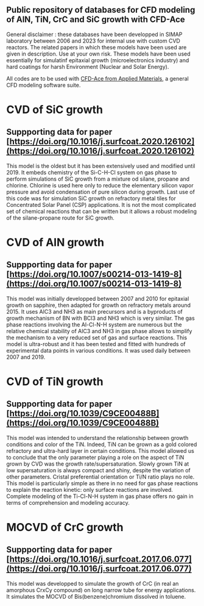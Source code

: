 ## Public repository of databases for CFD modeling of AlN, TiN, CrC and SiC growth with CFD-Ace

General disclaimer : these databases have been developped in SIMAP laboratory between 2006 and 2023 for internal use with custom CVD reactors. The related papers in which these models have been used are given in description. Use at your own risk. These models have been used essentially for simulatinf epitaxial growth (microelectronics industry) and hard coatings for harsh Environment (Nuclear and Solar Energy).

All codes are to be used with [CFD-Ace from Applied Materials](https://www.appliedmaterials.com/us/en/semiconductor/solutions-and-software/software-solutions/ace-plus-suite.html), a general CFD modeling software suite.

# CVD of SiC growth
## Suppporting data for paper [https://doi.org/10.1016/j.surfcoat.2020.126102](https://doi.org/10.1016/j.surfcoat.2020.126102)
This model is the oldest but it has been extensively used and modified until 2019. It embeds chemistry of the Si-C-H-Cl system on gas phase to perform simulations of SiC growth from a mixture od silane, propane and chlorine. Chlorine is used here only to reduce the elementary silicon vapor pressure and avoid condensation of pure silicon during growth. Last use of this code was for simulation SiC growth on refractory metal tiles for Concentrated Solar Panel (CSP) applications. It is not the most complicated set of chemical reactions that can be written but it allows a robust modeling of the silane-propane route for SiC growth.

# CVD of AlN growth
## Suppporting data for paper [https://doi.org/10.1007/s00214-013-1419-8](https://doi.org/10.1007/s00214-013-1419-8)
This model was initially developped between 2007 and 2010 for epitaxial growth on sapphire, then adapted for growth on refractory metals around 2015. It uses AlC3 and NH3 as main precursors and is a byproducts of growth mechanism of BN with BCl3 and NH3 which is very similar. The gas phase reactions involving the Al-Cl-N-H system are numerous but the relative chemical stability of AlC3 and NH3 in gas phase allows to simplify the mechanism to a very reduced set of gas and surface reactions. This model is ultra-robust and it has been tested and fitted with hundreds of experimental data points in various conditions. It was used daily between 2007 and 2019.

# CVD of TiN growth
## Suppporting data for paper [https://doi.org/10.1039/C9CE00488B](https://doi.org/10.1039/C9CE00488B)
This model was intended to understand the relationship between growth conditions and color of the TiN. Indeed, TiN can be grown as a gold colored refractory and ultra-hard layer in certain conditions. This model allowed us to conclude that the only parameter playing a role on the aspect of TiN grown by CVD was the growth rate/supersaturation. Slowly grown TiN at low supersaturation is always compact and shiny, despite the variation of other parameters. Cristal preferential orientation or Ti/N ratio plays no role. This model is particularly simple as there in no need for gas phase reactions to explain the reaction kinetic: only surface reactions are involved. Complete modeling of the Ti-Cl-N-H system in gas phase offers no gain in terms of comprehension and modeling accuracy.

# MOCVD of CrC growth
## Suppporting data for paper [https://doi.org/10.1016/j.surfcoat.2017.06.077](https://doi.org/10.1016/j.surfcoat.2017.06.077)
This model was developped to simulate the growth of CrC (in real an amorphous CrxCy compound) on long narrow tube for energy applications. It simulates the MOCVD of Bis(benzene)chromium dissolved in toluene.  
